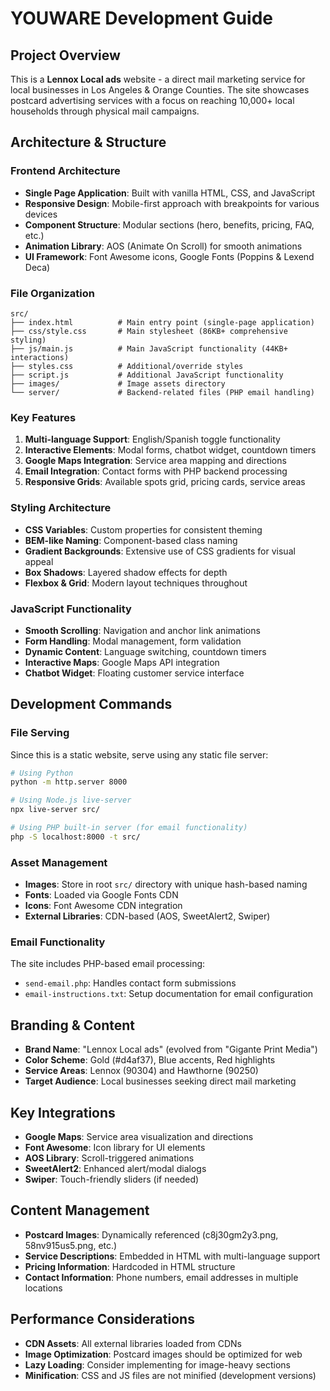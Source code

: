 # YOUWARE Development Guide

## Project Overview
This is a **Lennox Local ads** website - a direct mail marketing service for local businesses in Los Angeles & Orange Counties. The site showcases postcard advertising services with a focus on reaching 10,000+ local households through physical mail campaigns.

## Architecture & Structure

### Frontend Architecture
- **Single Page Application**: Built with vanilla HTML, CSS, and JavaScript
- **Responsive Design**: Mobile-first approach with breakpoints for various devices
- **Component Structure**: Modular sections (hero, benefits, pricing, FAQ, etc.)
- **Animation Library**: AOS (Animate On Scroll) for smooth animations
- **UI Framework**: Font Awesome icons, Google Fonts (Poppins & Lexend Deca)

### File Organization
```
src/
├── index.html          # Main entry point (single-page application)
├── css/style.css       # Main stylesheet (86KB+ comprehensive styling)
├── js/main.js          # Main JavaScript functionality (44KB+ interactions)
├── styles.css          # Additional/override styles
├── script.js           # Additional JavaScript functionality
├── images/             # Image assets directory
└── server/             # Backend-related files (PHP email handling)
```

### Key Features
1. **Multi-language Support**: English/Spanish toggle functionality
2. **Interactive Elements**: Modal forms, chatbot widget, countdown timers
3. **Google Maps Integration**: Service area mapping and directions
4. **Email Integration**: Contact forms with PHP backend processing
5. **Responsive Grids**: Available spots grid, pricing cards, service areas

### Styling Architecture
- **CSS Variables**: Custom properties for consistent theming
- **BEM-like Naming**: Component-based class naming
- **Gradient Backgrounds**: Extensive use of CSS gradients for visual appeal
- **Box Shadows**: Layered shadow effects for depth
- **Flexbox & Grid**: Modern layout techniques throughout

### JavaScript Functionality
- **Smooth Scrolling**: Navigation and anchor link animations
- **Form Handling**: Modal management, form validation
- **Dynamic Content**: Language switching, countdown timers
- **Interactive Maps**: Google Maps API integration
- **Chatbot Widget**: Floating customer service interface

## Development Commands

### File Serving
Since this is a static website, serve using any static file server:
```bash
# Using Python
python -m http.server 8000

# Using Node.js live-server
npx live-server src/

# Using PHP built-in server (for email functionality)
php -S localhost:8000 -t src/
```

### Asset Management
- **Images**: Store in root `src/` directory with unique hash-based naming
- **Fonts**: Loaded via Google Fonts CDN
- **Icons**: Font Awesome CDN integration
- **External Libraries**: CDN-based (AOS, SweetAlert2, Swiper)

### Email Functionality
The site includes PHP-based email processing:
- `send-email.php`: Handles contact form submissions
- `email-instructions.txt`: Setup documentation for email configuration

## Branding & Content
- **Brand Name**: "Lennox Local ads" (evolved from "Gigante Print Media")
- **Color Scheme**: Gold (#d4af37), Blue accents, Red highlights
- **Service Areas**: Lennox (90304) and Hawthorne (90250)
- **Target Audience**: Local businesses seeking direct mail marketing

## Key Integrations
- **Google Maps**: Service area visualization and directions
- **Font Awesome**: Icon library for UI elements
- **AOS Library**: Scroll-triggered animations
- **SweetAlert2**: Enhanced alert/modal dialogs
- **Swiper**: Touch-friendly sliders (if needed)

## Content Management
- **Postcard Images**: Dynamically referenced (c8j30gm2y3.png, 58nv915us5.png, etc.)
- **Service Descriptions**: Embedded in HTML with multi-language support
- **Pricing Information**: Hardcoded in HTML structure
- **Contact Information**: Phone numbers, email addresses in multiple locations

## Performance Considerations
- **CDN Assets**: All external libraries loaded from CDNs
- **Image Optimization**: Postcard images should be optimized for web
- **Lazy Loading**: Consider implementing for image-heavy sections
- **Minification**: CSS and JS files are not minified (development versions)